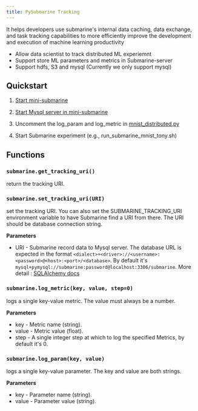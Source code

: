 ```yaml
---
title: PySubmarine Tracking
---
```

<!---
  Licensed under the Apache License, Version 2.0 (the "License");
  you may not use this file except in compliance with the License.
  You may obtain a copy of the License at

   http://www.apache.org/licenses/LICENSE-2.0

  Unless required by applicable law or agreed to in writing, software
  distributed under the License is distributed on an "AS IS" BASIS,
  WITHOUT WARRANTIES OR CONDITIONS OF ANY KIND, either express or implied.
  See the License for the specific language governing permissions and
  limitations under the License. See accompanying LICENSE file.
-->

It helps developers use submarine's internal data caching,
data exchange, and task tracking capabilities to more efficiently improve the
development and execution of machine learning productivity
- Allow data scientist to track distributed ML experiemnt
- Support store ML parameters and metrics in Submarine-server
- Support hdfs, S3 and mysql (Currently we only support mysql)

## Quickstart
1. [Start mini-submarine](https://github.com/apache/submarine/tree/master/dev-support/mini-submarine#run-mini-submarine-image)

2. [Start Mysql server in mini-submarine](https://github.com/apache/submarine/tree/master/dev-support/mini-submarine#run-workbench-server)

3. Uncomment the log_param and log_metric in
[mnist_distributed.py](https://github.com/apache/submarine/blob/master/dev-support/mini-submarine/submarine/mnist_distributed.py)

4. Start Submarine experiment (e.g., run_submarine_mnist_tony.sh)

## Functions
### `submarine.get_tracking_uri()`

return the tracking URI.

### `submarine.set_tracking_uri(URI)`

set the tracking URI. You can also set the
SUBMARINE_TRACKING_URI environment variable to have Submarine find a URI from
there. The URI should be database connection string.

**Parameters**

- URI - Submarine record data to Mysql server. The database URL
is expected in the format ``<dialect>+<driver>://<username>:<password>@<host>:<port>/<database>``.
By default it's `mysql+pymysql://submarine:password@localhost:3306/submarine`.
More detail : [SQLAlchemy docs](https://docs.sqlalchemy.org/en/latest/core/engines.html#database-urls)

### `submarine.log_metric(key, value, step=0)`

logs a single key-value metric. The value must always be a number.

**Parameters**
- key - Metric name (string).
- value - Metric value (float).
- step - A single integer step at which to log the specified Metrics,
by default it's 0.

### `submarine.log_param(key, value)`

logs a single key-value parameter. The key and value are both strings.

**Parameters**
- key - Parameter name (string).
- value - Parameter value (string).
